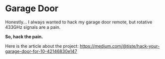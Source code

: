 # Garage Door

Honestly... I always wanted to hack my garage door remote, but rotative 433GHz signals are a pain.

**So, hack the pain.**

Here is the article about the project: https://medium.com/@tiste/hack-your-garage-door-for-10-42146830e147
